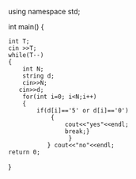 using namespace std;

int main() {
	
	int T;
	cin >>T;
	while(T--)
	{
	    int N;
	    string d;
	    cin>>N;
	   cin>>d;
	    for(int i=0; i<N;i++)
	    {
	        if(d[i]=='5' or d[i]=='0')
	            {
	                cout<<"yes"<<endl;
	                break;}
	                 }
	           } cout<<"no"<<endl;
	return 0;
}